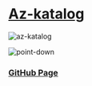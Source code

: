 # [Az-katalog](https://sabuhi0.github.io/Az-katalog/)

![az-katalog](https://user-images.githubusercontent.com/62444892/142073338-e3288f29-ef66-40be-8a1c-8505b160eda1.png)

![point-down](https://user-images.githubusercontent.com/62444892/142078455-5c664017-6b76-415a-aea3-dd06782f4b92.gif)
### [GitHub Page](https://sabuhi0.github.io/az-kataloq/)
  
  
  
